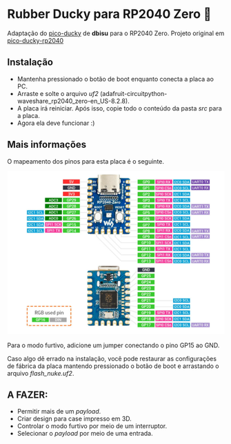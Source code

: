 # Rubber Ducky para RP2040 Zero :duck:

Adaptação do [pico-ducky](https://github.com/dbisu/pico-ducky) de **dbisu** para o RP2040 Zero.
Projeto original em [pico-ducky-rp2040](https://github.com/sufigueroa/pico-ducky-RP2040-Zero)

## Instalação

- Mantenha pressionado o botão de boot enquanto conecta a placa ao PC.
- Arraste e solte o arquivo *uf2* (adafruit-circuitpython-waveshare_rp2040_zero-en_US-8.2.8).
- A placa irá reiniciar. Após isso, copie todo o conteúdo da pasta *src* para a placa.
- Agora ela deve funcionar :)

## Mais informações

O mapeamento dos pinos para esta placa é o seguinte.

![pinout](pinout.jpg "Pinout")

Para o modo furtivo, adicione um jumper conectando o pino GP15 ao GND.

Caso algo dê errado na instalação, você pode restaurar as configurações de fábrica da placa mantendo pressionado o botão de boot e arrastando o arquivo *flash_nuke.uf2*.

## A FAZER:

- Permitir mais de um *payload*.
- Criar design para case impresso em 3D.
- Controlar o modo furtivo por meio de um interruptor.
- Selecionar o *payload* por meio de uma entrada.
